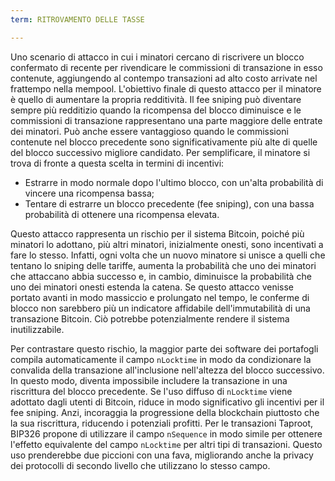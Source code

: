 ```yaml
---
term: RITROVAMENTO DELLE TASSE

---
```

Uno scenario di attacco in cui i minatori cercano di riscrivere un blocco confermato di recente per rivendicare le commissioni di transazione in esso contenute, aggiungendo al contempo transazioni ad alto costo arrivate nel frattempo nella mempool. L'obiettivo finale di questo attacco per il minatore è quello di aumentare la propria redditività. Il fee sniping può diventare sempre più redditizio quando la ricompensa del blocco diminuisce e le commissioni di transazione rappresentano una parte maggiore delle entrate dei minatori. Può anche essere vantaggioso quando le commissioni contenute nel blocco precedente sono significativamente più alte di quelle del blocco successivo migliore candidato. Per semplificare, il minatore si trova di fronte a questa scelta in termini di incentivi:


- Estrarre in modo normale dopo l'ultimo blocco, con un'alta probabilità di vincere una ricompensa bassa;
- Tentare di estrarre un blocco precedente (fee sniping), con una bassa probabilità di ottenere una ricompensa elevata.

Questo attacco rappresenta un rischio per il sistema Bitcoin, poiché più minatori lo adottano, più altri minatori, inizialmente onesti, sono incentivati a fare lo stesso. Infatti, ogni volta che un nuovo minatore si unisce a quelli che tentano lo sniping delle tariffe, aumenta la probabilità che uno dei minatori che attaccano abbia successo e, in cambio, diminuisce la probabilità che uno dei minatori onesti estenda la catena. Se questo attacco venisse portato avanti in modo massiccio e prolungato nel tempo, le conferme di blocco non sarebbero più un indicatore affidabile dell'immutabilità di una transazione Bitcoin. Ciò potrebbe potenzialmente rendere il sistema inutilizzabile.

Per contrastare questo rischio, la maggior parte dei software dei portafogli compila automaticamente il campo `nLocktime` in modo da condizionare la convalida della transazione all'inclusione nell'altezza del blocco successivo. In questo modo, diventa impossibile includere la transazione in una riscrittura del blocco precedente. Se l'uso diffuso di `nLocktime` viene adottato dagli utenti di Bitcoin, riduce in modo significativo gli incentivi per il fee sniping. Anzi, incoraggia la progressione della blockchain piuttosto che la sua riscrittura, riducendo i potenziali profitti. Per le transazioni Taproot, BIP326 propone di utilizzare il campo `nSequence` in modo simile per ottenere l'effetto equivalente del campo `nLocktime` per altri tipi di transazioni. Questo uso prenderebbe due piccioni con una fava, migliorando anche la privacy dei protocolli di secondo livello che utilizzano lo stesso campo.